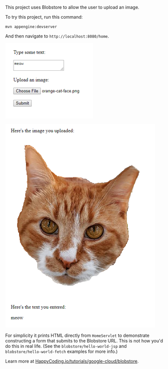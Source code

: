 This project uses Blobstore to allow the user to upload an image.

To try this project, run this command:

```
mvn appengine:devserver
```

And then navigate to `http://localhost:8080/home`.

![form](screenshot-1.png)

![uploaded image](screenshot-2.png)

For simplicity it prints HTML directly from `HomeServlet` to demonstrate constructing a form that submits to the Blobstore URL. This is not how you'd do this in real life. (See the `blobstore/hello-world-jsp` and `blobstore/hello-world-fetch` examples for more info.)

Learn more at [HappyCoding.io/tutorials/google-cloud/blobstore](https://happycoding.io/tutorials/google-cloud/blobstore).